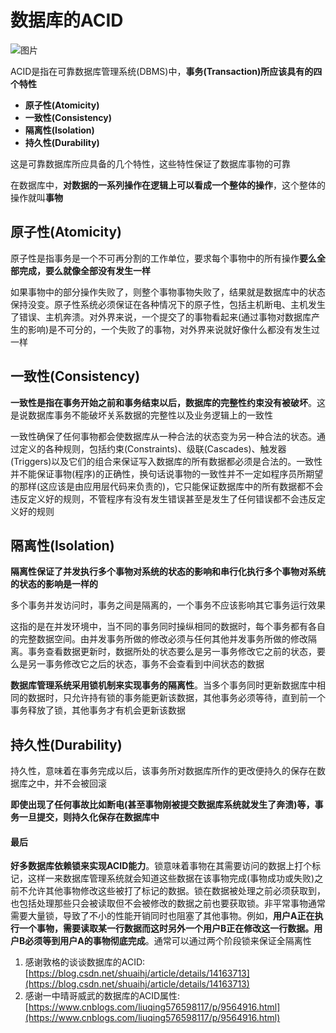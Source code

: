 # 数据库的ACID

![图片](https://img13.360buyimg.com/img/jfs/t28492/205/667054040/339020/26ffb450/5bfaacb5N7019206d.jpg)

ACID是指在可靠数据库管理系统(DBMS)中，**事务(Transaction)**所应该具有的**四个特性**

* **原子性(Atomicity)**
* **一致性(Consistency)**
* **隔离性(Isolation)**
* **持久性(Durability)**

这是可靠数据库所应具备的几个特性，这些特性保证了数据库事物的可靠

在数据库中，**对数据的一系列操作在逻辑上可以看成一个整体的操作**，这个整体的操作就叫**事物**

## 原子性(Atomicity)

原子性是指事务是一个不可再分割的工作单位，要求每个事物中的所有操作**要么全部完成，要么就像全部没有发生一样**

如果事物中的部分操作失败了，则整个事物事物失败了，结果就是数据库中的状态保持没变。原子性系统必须保证在各种情况下的原子性，包括主机断电、主机发生了错误、主机奔溃。对外界来说，一个提交了的事物看起来(通过事物对数据库产生的影响)是不可分的，一个失败了的事物，对外界来说就好像什么都没有发生过一样

## 一致性(Consistency)

**一致性是指在事务开始之前和事务结束以后，数据库的完整性约束没有被破坏**。这是说数据库事务不能破坏关系数据的完整性以及业务逻辑上的一致性

一致性确保了任何事物都会使数据库从一种合法的状态变为另一种合法的状态。通过定义的各种规则，包括约束(Constraints)、级联(Cascades)、触发器(Triggers)以及它们的组合来保证写入数据库的所有数据都必须是合法的。一致性并不能保证事物(程序)的正确性，换句话说事物的一致性并不一定如程序员所期望的那样(这应该是由应用层代码来负责的)，它只能保证数据库中的所有数据都不会违反定义好的规则，不管程序有没有发生错误甚至是发生了任何错误都不会违反定义好的规则

## 隔离性(Isolation)

**隔离性保证了并发执行多个事物对系统的状态的影响和串行化执行多个事物对系统的状态的影响是一样的**

多个事务并发访问时，事务之间是隔离的，一个事务不应该影响其它事务运行效果

这指的是在并发环境中，当不同的事务同时操纵相同的数据时，每个事务都有各自的完整数据空间。由并发事务所做的修改必须与任何其他并发事务所做的修改隔离。事务查看数据更新时，数据所处的状态要么是另一事务修改它之前的状态，要么是另一事务修改它之后的状态，事务不会查看到中间状态的数据

**数据库管理系统采用锁机制来实现事务的隔离性**。当多个事务同时更新数据库中相同的数据时，只允许持有锁的事务能更新该数据，其他事务必须等待，直到前一个事务释放了锁，其他事务才有机会更新该数据

## 持久性(Durability)

持久性，意味着在事务完成以后，该事务所对数据库所作的更改便持久的保存在数据库之中，并不会被回滚

**即使出现了任何事故比如断电(甚至事物刚被提交数据库系统就发生了奔溃)等，事务一旦提交，则持久化保存在数据库中**

#### 最后

**好多数据库依赖锁来实现ACID能力**。锁意味着事物在其需要访问的数据上打个标记，这样一来数据库管理系统就会知道这些数据在该事物完成(事物成功或失败)之前不允许其他事物修改这些被打了标记的数据。锁在数据被处理之前必须获取到，也包括处理那些只会被读取但不会被修改的数据之前也要获取锁。非平常事物通常需要大量锁，导致了不小的性能开销同时也阻塞了其他事物。例如，**用户A正在执行一个事物，需要读取某一行数据而这时另外一个用户B正在修改这一行数据。用户B必须等到用户A的事物彻底完成**。通常可以通过两个阶段锁来保证全隔离性

1. 感谢敦格的谈谈数据库的ACID: [https://blog.csdn.net/shuaihj/article/details/14163713](https://blog.csdn.net/shuaihj/article/details/14163713)
2. 感谢一中晴哥威武的数据库的ACID属性: [https://www.cnblogs.com/liuqing576598117/p/9564916.html](https://www.cnblogs.com/liuqing576598117/p/9564916.html)